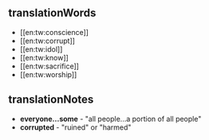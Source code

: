 ## translationWords

* [[en:tw:conscience]]
* [[en:tw:corrupt]]
* [[en:tw:idol]]
* [[en:tw:know]]
* [[en:tw:sacrifice]]
* [[en:tw:worship]]

## translationNotes

* **everyone...some** - "all people...a portion of all people"
* **corrupted** - "ruined" or "harmed"
